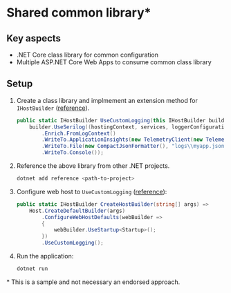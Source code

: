 # Shared common library*

## Key aspects

* .NET Core class library for common configuration
* Multiple ASP.NET Core Web Apps to consume common class library

## Setup

1. Create a class library and implmement an extension method for ```IHostBuilder``` ([reference](./Serilog.Samples.Shared.Common/WebHostBuilderExtensions.cs#L11-L16)).

    ```c#
    public static IHostBuilder UseCustomLogging(this IHostBuilder builder) => 
        builder.UseSerilog((hostingContext, services, loggerConfiguration) => loggerConfiguration
            .Enrich.FromLogContext()
            .WriteTo.ApplicationInsights(new TelemetryClient(new TelemetryConfiguration("<ikey>")), new TraceTelemetryConverter())
            .WriteTo.File(new CompactJsonFormatter(), "logs\\myapp.json", rollingInterval: RollingInterval.Day)
            .WriteTo.Console());
    ```

2. Reference the above library from other .NET projects.

    ```bash
    dotnet add reference <path-to-project>
    ```

3. Configure web host to ```UseCustomLogging``` ([reference](./Serilog.Samples.Shared.WebApp1/Program.cs#L20)):

    ```c#
    public static IHostBuilder CreateHostBuilder(string[] args) =>
        Host.CreateDefaultBuilder(args)
            .ConfigureWebHostDefaults(webBuilder =>
            {
                webBuilder.UseStartup<Startup>();
            })
            .UseCustomLogging();
    ```

4. Run the application:

    ```bash
    dotnet run
    ```

\* This is a sample and not necessary an endorsed approach.